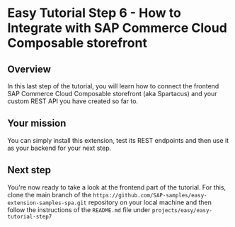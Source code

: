 # Easy Tutorial Step 6 - How to Integrate with SAP Commerce Cloud Composable storefront

## Overview
In this last step of the tutorial, you will learn how to connect the frontend SAP Commerce Cloud Composable storefront (aka Spartacus) and your custom REST API you have created so far to.

## Your mission
You can simply install this extension, test its REST endpoints and then use it as your backend for your next step.

## Next step
You're now ready to take a look at the frontend part of the tutorial. 
For this, clone the main branch of the `https://github.com/SAP-samples/easy-extension-samples-spa.git` repository on your local machine and then follow the instructions of the `README.md` file under `projects/easy/easy-tutorial-step7`
